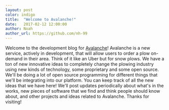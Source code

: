 ```yaml
---
layout: post
color: indigo
title:  "Welcome to Avalanche!"
date:   2017-02-12 12:00:00
author: Noah
author_url: https://github.com/nh-99
---
```


<p>Welcome to the development blog for <a href="https://avalancheoncall.com">Avalanche</a>! Avalanche is a new service, actively in development, that will allow users to order a plow on-demand in their area. Think of it like an Uber but for snow plows. We have a ton of new innovative ideas to completely change the plowing industry using new kinds of technology, some proprietary and some open source. We'll be doing a lot of open source programming for different things that we'll be integrating into our platform. You can keep track of all the new ideas that we have here! We'll post updates periodically about what's in the works, new pieces of software that we find and think people should know about, and other projects and ideas related to Avalanche. Thanks for visiting!</p>
